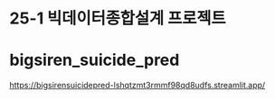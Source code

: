 # 25-1 빅데이터종합설계 프로젝트 

# bigsiren_suicide_pred
https://bigsirensuicidepred-lshqtzmt3rmmf98qd8udfs.streamlit.app/
